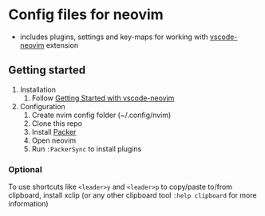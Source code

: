 # Config files for neovim

* includes plugins, settings and key-maps for working with [vscode-neovim](https://github.com/vscode-neovim/vscode-neovim) extension

## Getting started

1. Installation
    1. Follow [Getting Started with vscode-neovim](https://github.com/vscode-neovim/vscode-neovim#-getting-started)
2. Configuration
    1. Create nvim config folder (~/.config/nvim)
    2. Clone this repo
    3. Install [Packer](https://github.com/wbthomason/packer.nvim#quickstart)
    4. Open neovim
    5. Run ```:PackerSync``` to install plugins

### Optional
To use shortcuts like ```<leader>y``` and ```<leader>p``` to copy/paste to/from clipboard, install xclip (or any other clipboard tool ```:help clipboard``` for more information)
